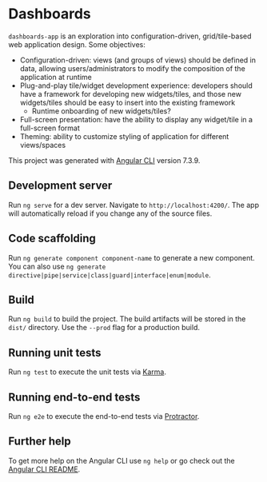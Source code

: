 # Dashboards

`dashboards-app` is an exploration into configuration-driven, grid/tile-based web application design. Some objectives:
* Configuration-driven: views (and groups of views) should be defined in data, allowing users/administrators to modify the composition of the application at runtime
* Plug-and-play tile/widget development experience: developers should have a framework for developing new widgets/tiles, and those new widgets/tiles should be easy to insert into the existing framework
  - Runtime onboarding of new widgets/tiles?
* Full-screen presentation: have the ability to display any widget/tile in a full-screen format
* Theming: ability to customize styling of application for different views/spaces

This project was generated with [Angular CLI](https://github.com/angular/angular-cli) version 7.3.9.

## Development server

Run `ng serve` for a dev server. Navigate to `http://localhost:4200/`. The app will automatically reload if you change any of the source files.

## Code scaffolding

Run `ng generate component component-name` to generate a new component. You can also use `ng generate directive|pipe|service|class|guard|interface|enum|module`.

## Build

Run `ng build` to build the project. The build artifacts will be stored in the `dist/` directory. Use the `--prod` flag for a production build.

## Running unit tests

Run `ng test` to execute the unit tests via [Karma](https://karma-runner.github.io).

## Running end-to-end tests

Run `ng e2e` to execute the end-to-end tests via [Protractor](http://www.protractortest.org/).

## Further help

To get more help on the Angular CLI use `ng help` or go check out the [Angular CLI README](https://github.com/angular/angular-cli/blob/master/README.md).
